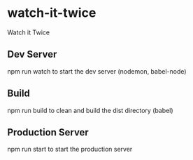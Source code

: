 # watch-it-twice
Watch it Twice

## Dev Server
npm run watch to start the dev server (nodemon, babel-node)

## Build
npm run build to clean and build the dist directory (babel)

## Production Server
npm run start to start the production server